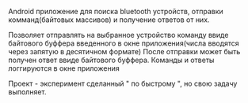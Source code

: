 Android приложение для поиска bluetooth устройств, отправки комманд(байтовых массивов) и получение ответов от них.

Позволяет отправлять на выбранное устройство команду ввиде байтового буффера введенного в окне приложения(числа вводятся через запятую в десятичном формате)
После отправки может быть получен ответ ввиде байтового буффера. Команды и ответы логгируются в окне приложения

Проект - эксперимент сделанный " по быстрому ", но свою задачу выполняет.